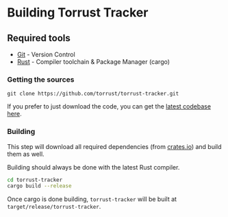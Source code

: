 # Building Torrust Tracker

## Required tools
- [Git](https://git-scm.com) - Version Control
- [Rust](https://www.rust-lang.org/) - Compiler toolchain & Package Manager (cargo)

### Getting the sources
```
git clone https://github.com/torrust/torrust-tracker.git
```

If you prefer to just download the code, you can get the [latest codebase here](https://github.com/torrust/torrust-tracker/archive/master.zip).

### Building
This step will download all required dependencies (from [crates.io](https://crates.io/)) and build them as well. 

Building should always be done with the latest Rust compiler.

```bash
cd torrust-tracker
cargo build --release
```

Once cargo is done building, `torrust-tracker` will be built at `target/release/torrust-tracker`.
